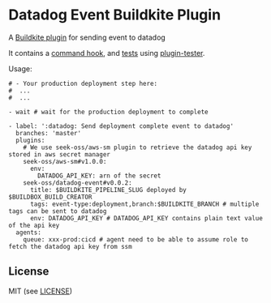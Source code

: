 # Datadog Event Buildkite Plugin

A [Buildkite plugin](https://buildkite.com/docs/agent/v3/plugins) for sending event to datadog

It contains a [command hook](hooks/command), and [tests](tests/test.bats) using [plugin-tester](https://github.com/buildkite-plugins/plugin-tester).

Usage:
```
# - Your production deployment step here:
#  ...
#  ...

- wait # wait for the production deployment to complete

- label: ':datadog: Send deployment complete event to datadog'
  branches: 'master'
  plugins:
    # We use seek-oss/aws-sm plugin to retrieve the datadog api key stored in aws secret manager
    seek-oss/aws-sm#v1.0.0:
      env:
        DATADOG_API_KEY: arn of the secret
    seek-oss/datadog-event#v0.0.2:
      title: $BUILDKITE_PIPELINE_SLUG deployed by $BUILDBOX_BUILD_CREATOR
      tags: event-type:deployment,branch:$BUILDKITE_BRANCH # multiple tags can be sent to datadog
      env: DATADOG_API_KEY # DATADOG_API_KEY contains plain text value of the api key
  agents:
    queue: xxx-prod:cicd # agent need to be able to assume role to fetch the datadog api key from ssm
```



## License

MIT (see [LICENSE](LICENSE))
